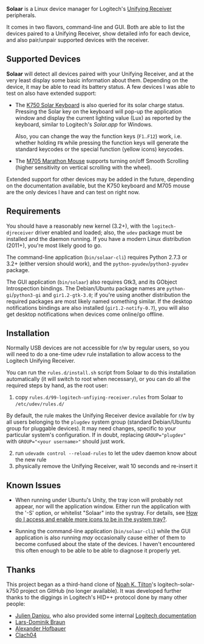 **Solaar** is a Linux device manager for Logitech's
[Unifying Receiver](http://www.logitech.com/en-us/66/6079) peripherals.

It comes in two flavors, command-line and GUI.  Both are able to list the
devices paired to a Unifying Receiver, show detailed info for each device, and
also pair/unpair supported devices with the receiver.

## Supported Devices

**Solaar** will detect all devices paired with your Unifying Receiver, and at
the very least display some basic information about them.  Depending on the
device, it may be able to read its battery status.  A few devices I was able to
test on also have extended support:

* The [K750 Solar Keyboard](http://www.logitech.com/keyboards/keyboard/devices/7454)
  is also queried for its solar charge status. Pressing the Solar key on the
  keyboard will pop-up the application window and display the current lighting
  value (Lux) as reported by the keyboard, similar to Logitech's *Solar.app* for
  Windows.

  Also, you can change the way the function keys (`F1`..`F12`) work, i.e.
  whether holding `FN` while pressing the function keys will generate the
  standard keycodes or the special function (yellow icons) keycodes.

* The [M705 Marathon Mouse](http://www.logitech.com/product/marathon-mouse-m705)
  supports turning on/off Smooth Scrolling (higher sensitivity on vertical
  scrolling with the wheel).

Extended support for other devices may be added in the future, depending on the
documentation available, but the K750 keyboard and M705 mouse are the only
devices I have and can test on right now.

## Requirements

You should have a reasonably new kernel (3.2+), with the `logitech-djreceiver`
driver enabled and loaded; also, the `udev` package must be installed and the
daemon running.  If you have a modern Linux distribution (2011+), you're most
likely good to go.

The command-line application (`bin/solaar-cli`) requires Python 2.7.3 or 3.2+
(either version should work), and the `python-pyudev`/`python3-pyudev` package.

The GUI application (`bin/solaar`) also requires Gtk3, and its GObject
Introspection bindings. The Debian/Ubuntu package names are
`python-gi`/`python3-gi` and `gir1.2-gtk-3.0`; if you're using another
distribution the required packages are most likely named something similar.
If the desktop notifications bindings are also installed (`gir1.2-notify-0.7`),
you will also get desktop notifications when devices come online/go offline.

## Installation

Normally USB devices are not accessible for r/w by regular users, so you will
need to do a one-time udev rule installation to allow access to the Logitech
Unifying Receiver.

You can run the `rules.d/install.sh` script from Solaar to do this installation
automatically (it will switch to root when necessary), or you can do all the
required steps by hand, as the root user:

1. copy `rules.d/99-logitech-unfiying-receiver.rules` from Solaar to
  `/etc/udev/rules.d/`

  By default, the rule makes the Unifying Receiver device available for r/w by
  all users belonging to the `plugdev` system group (standard Debian/Ubuntu
  group for pluggable devices). It may need changes, specific to your
  particular system's configuration. If in doubt, replacing `GROUP="plugdev"`
  with `GROUP="<your username>"` should just work.

2. run `udevadm control --reload-rules` to let the udev daemon know about the new
  rule
3. physically remove the Unifying Receiver, wait 10 seconds and re-insert it

## Known Issues

- When running under Ubuntu's Unity, the tray icon will probably not appear, nor
  will the application window.  Either run the application with the '-S' option,
  or whitelist "Solaar" into the systray. For details, see
  [How do I access and enable more icons to be in the system tray?](http://askubuntu.com/questions/30742/how-do-i-access-and-enable-more-icons-to-be-in-the-system-tray).

- Running the command-line application (`bin/solaar-cli`) while the GUI
  application is also running *may* occasionally cause either of them to become
  confused about the state of the devices. I haven't encountered this often
  enough to be able to be able to diagnose it properly yet.

## Thanks

This project began as a third-hand clone of [Noah K. Tilton](https://github.com/noah)'s
logitech-solar-k750 project on GitHub (no longer available). It was developed
further thanks to the diggings in Logitech's HID++ protocol done by many other
people:

- [Julien Danjou](http://julien.danjou.info/blog/2012/logitech-k750-linux-support),
who also provided some internal
[Logitech documentation](http://julien.danjou.info/blog/2012/logitech-unifying-upower)
- [Lars-Dominik Braun](http://6xq.net/git/lars/lshidpp.git)
- [Alexander Hofbauer](http://derhofbauer.at/blog/blog/2012/08/28/logitech-performance-mx)
- [Clach04](http://bitbucket.org/clach04/logitech-unifying-receiver-tools)
